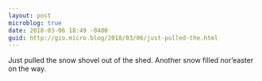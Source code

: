 ```yaml
---
layout: post
microblog: true
date: 2018-03-06 18:49 -0400
guid: http://gio.micro.blog/2018/03/06/just-pulled-the.html
---
```

Just pulled the snow shovel out of the shed. Another snow filled nor’easter on the way.

